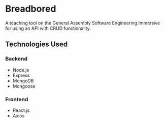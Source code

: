 # Breadbored

A teaching tool on the General Assembly Software Engineering Immersive for using an API with CRUD functionality.

## Technologies Used
### Backend
- Node.js
- Express
- MongoDB
- Mongoose

### Frontend
- React.js
- Axios
